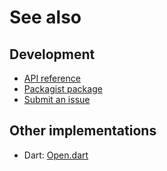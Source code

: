 # See also

## Development
- [API reference](https://dev.belin.io/open.php/api)
- [Packagist package](https://packagist.org/packages/cedx/open)
- [Submit an issue](https://github.com/cedx/open.php/issues)

## Other implementations
- Dart: [Open.dart](https://dev.belin.io/open.dart)
